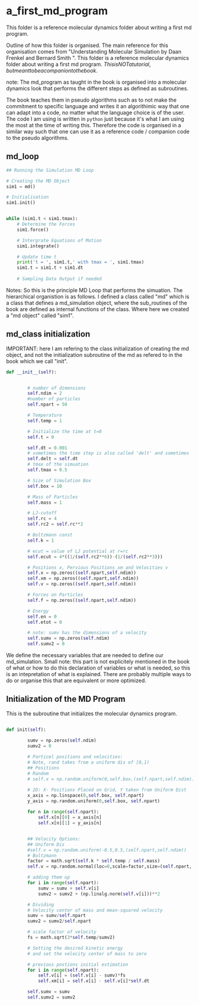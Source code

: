 # a_first_md_program
This folder is a reference molecular dynamics folder about writing a first md program.

Outline of how this folder is organised.
The main reference for this organisation comes from "Understanding Molecular Simulation by Daan Frenkel and Bernard Smith ".
This folder is a reference molecular dynamics folder about writing a first md program.
$This is NOT a tutorial, but meant to be a companion to the book.$ 

note: The md_program as taught in the book is organised into a molecular dynamics look that performs the different steps as defined as subroutines. 

The book teaches them in pseudo algorithms such as to not make the commitment to specific language and writes it an algorithimic way that one can adapt into a code, no matter what the language choice is of the user. 
The code I am using is written in `python` just because it's what I am using the most at the time of writing this. 
Therefore the code is organised in a similar way such that one can use it as a reference code / companion code to the pseudo algorithms.


## md_loop

```python
## Running the Simulation MD Loop

# Creating the MD Object
sim1 = md()

# Initialisation
sim1.init()


while (sim1.t < sim1.tmax):
    # Determine the Forces
    sim1.force()

    # Intergrate Equations of Motion
    sim1.integrate()

    # Update time t
    print('t = ', sim1.t,' with tmax = ', sim1.tmax)
    sim1.t = sim1.t + sim1.dt
    
    # Sampling Data Output if needed

```

Notes: So this is the principle MD Loop that performs the simuation. The hierarchical organistion is as follows. I defined a class called "md" which is a class that defines a md_simulation object, where the sub_routines of the book are defined as internal functions of the class. Where here we created a "md object" called "sim1".  

## md_class initialization

IMPORTANT: here I am refering to the class initialization of creating the md object, and not the initialization subroutine of the md as refered to in the book which we call "init". 

```python
def __init__(self):


        # number of dimensions
        self.ndim = 2
        #number of particles
        self.npart = 50

        # Temperature
        self.temp = 1

        # Initialize the time at t=0
        self.t = 0

        self.dt = 0.001
        # sometimes the time step is also called 'delt' and sometimes 'dt'.
        self.delt = self.dt
        # tmax of the simuation
        self.tmax = 0.5

        # Size of Simulation Box
        self.box = 10

        # Mass of Particles
        self.mass = 1

        # LJ-cutoff
        self.rc = 4
        self.rc2 = self.rc**2

        # Boltzmann const
        self.k = 1

        # ecut = value of LJ potential at r=rc
        self.ecut = 4*((1/(self.rc2**6))-(1/(self.rc2**3)))

        # Positions x, Pervious Positions xm and Velocities v
        self.x = np.zeros((self.npart,self.ndim))
        self.xm = np.zeros((self.npart,self.ndim))
        self.v = np.zeros((self.npart,self.ndim))

        # Forces on Particles
        self.f = np.zeros((self.npart,self.ndim))

        # Energy
        self.en = 0
        self.etot = 0

        # note: sumv has the dimensions of a velocity
        self.sumv = np.zeros(self.ndim)
        self.sumv2 = 0
```        

We define the necessary variables that are needed to define our md_simulation. 
Small note: this part is not explicitely mentioned in the book of what or how to do this declaration of variables or what is needed, so this is an intepretation of what is explained. There are probably multiple ways to do or organise this that are equivalent or more optimized. 

##  Initialization of the MD Program

This is the subroutine that initializes the molecular dynamics program.

```python

def init(self):

        sumv = np.zeros(self.ndim)
        sumv2 = 0
        
        # Particel positions and velocities:
        # Note, rand takes from a uniform dis of [0,1)
        ## Positions
        # Random
        # self.x = np.random.uniform(0,self.box,(self.npart,self.ndim))

        # 2D: X- Positions Placed on Grid, Y taken from Uniform Dist
        x_axis = np.linspace(0,self.box, self.npart)
        y_axis = np.random.uniform(0,self.box, self.npart)
        
        for n in range(self.npart):
            self.x[n][0] = x_axis[n]
            self.x[n][1] = y_axis[n]


        ## Velocity Options: 
        ## Uniform Dis
        #self.v = np.random.uniform(-0.5,0.5,(self.npart,self.ndim))
        # Boltzmann
        factor = math.sqrt(self.k * self.temp / self.mass)
        self.v = np.random.normal(loc=0,scale=factor,size=(self.npart, self.ndim))

        # adding them up
        for i in range(self.npart):
            sumv = sumv + self.v[i]
            sumv2 = sumv2 + (np.linalg.norm(self.v[i]))**2

        # Dividing
        # Velocity center of mass and mean-squared velocity
        sumv = sumv/self.npart
        sumv2 = sumv2/self.npart

        # scale factor of velocity
        fs = math.sqrt(3*self.temp/sumv2)

        # Setting the desired kinetic energy
        # and set the velocity center of mass to zero

        # previous postions initial estimation 
        for i in range(self.npart):
            self.v[i] = (self.v[i] - sumv)*fs
            self.xm[i] = self.x[i] - self.v[i]*self.dt

        self.sumv = sumv
        self.sumv2 = sumv2
```


